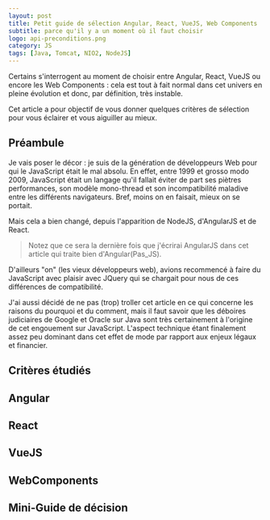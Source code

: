 ```yaml
---
layout: post
title: Petit guide de sélection Angular, React, VueJS, Web Components
subtitle: parce qu'il y a un moment où il faut choisir
logo: api-preconditions.png
category: JS
tags: [Java, Tomcat, NIO2, NodeJS]
---
```


<div class="intro" markdown='1'>

Certains s'interrogent au moment de choisir entre Angular, React, VueJS ou encore les Web Components : cela est tout à fait normal dans cet univers en pleine évolution et donc, par définition, très instable.

Cet article a pour objectif de vous donner quelques critères de sélection pour vous éclairer et vous aiguiller au mieux.
</div>
<!--excerpt-->

## Préambule

Je vais poser le décor : je suis de la génération de développeurs Web pour qui le JavaScript était le mal absolu. En effet, entre 1999 et grosso modo 2009, JavaScript était un langage qu'il fallait éviter de part ses piètres performances, son modèle mono-thread et son incompatibilité maladive entre les différents navigateurs. Bref, moins on en faisait, mieux on se portait.

Mais cela a bien changé, depuis l'apparition de NodeJS, d'AngularJS et de React.

> Notez que ce sera la dernière fois que j'écrirai AngularJS dans cet article qui traite bien d'Angular(Pas_JS).

D'ailleurs "on" (les vieux développeurs web), avions recommencé à faire du JavaScript avec plaisir avec JQuery qui se chargait pour nous de ces différences de compatibilité.

J'ai aussi décidé de ne pas (trop) troller cet article en ce qui concerne les raisons du pourquoi et du comment, mais il faut savoir que les déboires judiciaires de Google et Oracle sur Java sont très certainement à l'origine de cet engouement sur JavaScript. L'aspect technique étant finalement assez peu dominant dans cet effet de mode par rapport aux enjeux légaux et financier.

## Critères étudiés

## Angular

## React

## VueJS

## WebComponents

## Mini-Guide de décision

